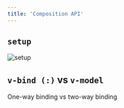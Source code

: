 ```yaml
---
title: 'Composition API'
---
```


## `setup`

![setup](https://i.imgur.com/Xrx59o2.png)

## `v-bind (:)` vs `v-model`

One-way binding vs two-way binding
